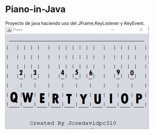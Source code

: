 # Piano-in-Java
Proyecto de java haciendo uso del JFrame,KeyListener y KeyEvent.
![alt text](https://github.com/Josedavidpc310/Piano-in-Java/blob/master/Instrucciones.jpg)
